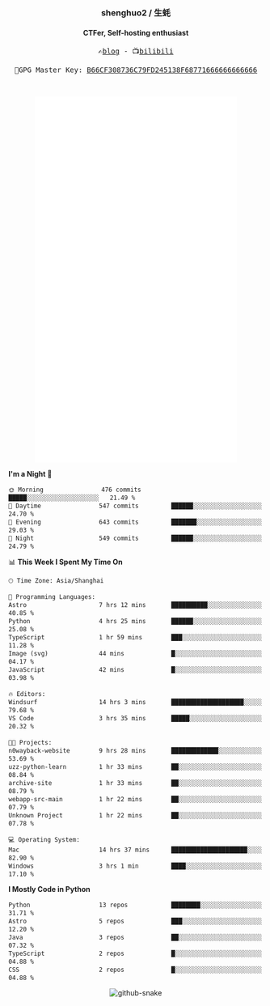 <h3 align="center"> shenghuo2 / 生蚝 </h3>
<h4 align="center" >CTFer, Self-hosting enthusiast</h3>


<p align="center">
  <samp>
    ✍️<a href="https://blog.shenghuo2.top/">blog</a> -
    📺<a href="https://space.bilibili.com/85894935">bilibili</a>
  </samp>
</p>
<p align="center">
  <samp>
     🔐GPG Master Key: <a align="center" href="https://github.com/shenghuo2.gpg">B66CF308736C79FD245138F68771666666666666</a>
  </samp>
</p>
<br>
<p align="center">
  <a href="https://github.com/shenghuo2">
    <img width="400" align="top" src="https://github.com/shenghuo2/shenghuo2/blob/main/metrics.left.svg" />
  </a>
  <a href="https://github.com/shenghuo2">
    <img width="400" align="top" src="https://github.com/shenghuo2/shenghuo2/blob/main/metrics.right.svg" />
  </a>
</p>


<!--START_SECTION:waka-->
**I'm a Night 🦉** 

```text
🌞 Morning                476 commits         █████░░░░░░░░░░░░░░░░░░░░   21.49 % 
🌆 Daytime                547 commits         ██████░░░░░░░░░░░░░░░░░░░   24.70 % 
🌃 Evening                643 commits         ███████░░░░░░░░░░░░░░░░░░   29.03 % 
🌙 Night                  549 commits         ██████░░░░░░░░░░░░░░░░░░░   24.79 % 
```


📊 **This Week I Spent My Time On** 

```text
🕑︎ Time Zone: Asia/Shanghai

💬 Programming Languages: 
Astro                    7 hrs 12 mins       ██████████░░░░░░░░░░░░░░░   40.85 % 
Python                   4 hrs 25 mins       ██████░░░░░░░░░░░░░░░░░░░   25.08 % 
TypeScript               1 hr 59 mins        ███░░░░░░░░░░░░░░░░░░░░░░   11.28 % 
Image (svg)              44 mins             █░░░░░░░░░░░░░░░░░░░░░░░░   04.17 % 
JavaScript               42 mins             █░░░░░░░░░░░░░░░░░░░░░░░░   03.98 % 

🔥 Editors: 
Windsurf                 14 hrs 3 mins       ████████████████████░░░░░   79.68 % 
VS Code                  3 hrs 35 mins       █████░░░░░░░░░░░░░░░░░░░░   20.32 % 

🐱‍💻 Projects: 
n0wayback-website        9 hrs 28 mins       █████████████░░░░░░░░░░░░   53.69 % 
uzz-python-learn         1 hr 33 mins        ██░░░░░░░░░░░░░░░░░░░░░░░   08.84 % 
archive-site             1 hr 33 mins        ██░░░░░░░░░░░░░░░░░░░░░░░   08.79 % 
webapp-src-main          1 hr 22 mins        ██░░░░░░░░░░░░░░░░░░░░░░░   07.79 % 
Unknown Project          1 hr 22 mins        ██░░░░░░░░░░░░░░░░░░░░░░░   07.78 % 

💻 Operating System: 
Mac                      14 hrs 37 mins      █████████████████████░░░░   82.90 % 
Windows                  3 hrs 1 min         ████░░░░░░░░░░░░░░░░░░░░░   17.10 % 
```

**I Mostly Code in Python** 

```text
Python                   13 repos            ████████░░░░░░░░░░░░░░░░░   31.71 % 
Astro                    5 repos             ███░░░░░░░░░░░░░░░░░░░░░░   12.20 % 
Java                     3 repos             ██░░░░░░░░░░░░░░░░░░░░░░░   07.32 % 
TypeScript               2 repos             █░░░░░░░░░░░░░░░░░░░░░░░░   04.88 % 
CSS                      2 repos             █░░░░░░░░░░░░░░░░░░░░░░░░   04.88 % 
```




<!--END_SECTION:waka-->


<div align="center">
  <picture>
    <source media="(prefers-color-scheme: dark)" srcset="https://gist.githubusercontent.com/shenghuo2/bfce20b14ab0484cef03bae6e60e0b3a/raw/github-snake-dark.svg" />
    <source media="(prefers-color-scheme: light)" srcset="https://gist.githubusercontent.com/shenghuo2/bfce20b14ab0484cef03bae6e60e0b3a/raw/github-snake.svg" />
    <img alt="github-snake" src="https://gist.githubusercontent.com/shenghuo2/bfce20b14ab0484cef03bae6e60e0b3a/raw/github-snake.svg" />
  </picture>
</div>

<!--
**shenghuo2/shenghuo2** is a ✨ _special_ ✨ repository because its `README.md` (this file) appears on your GitHub profile.

Here are some ideas to get you started:

- 🔭 I’m currently working on ...
- 🌱 I’m currently learning ...
- 👯 I’m looking to collaborate on ...
- 🤔 I’m looking for help with ...
- 💬 Ask me about ...
- 📫 How to reach me: ...
- 😄 Pronouns: ...
- ⚡ Fun fact: ...
-->
